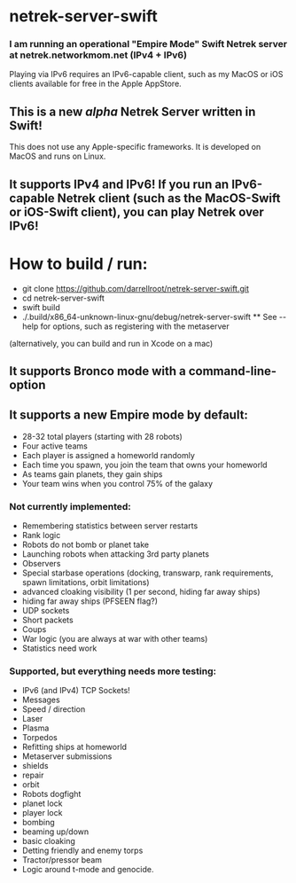 # netrek-server-swift

### I am running an operational "Empire Mode" Swift Netrek server at netrek.networkmom.net (IPv4 + IPv6)
Playing via IPv6 requires an IPv6-capable client, such as my MacOS or iOS clients available for free in the Apple AppStore.

## This is a new _alpha_ Netrek Server written in Swift!
This does not use any Apple-specific frameworks.  It is developed on MacOS and runs on Linux.

## It supports IPv4 and IPv6!  If you run an IPv6-capable Netrek client (such as the MacOS-Swift or iOS-Swift client), you can play Netrek over IPv6!

# How to build / run:
* git clone https://github.com/darrellroot/netrek-server-swift.git
* cd netrek-server-swift
* swift build
* ./.build/x86_64-unknown-linux-gnu/debug/netrek-server-swift
** See --help for options, such as registering with the metaserver

(alternatively, you can build and run in Xcode on a mac)

## It supports Bronco mode with a command-line-option

## It supports a new Empire mode by default:

* 28-32 total players (starting with 28 robots)
* Four active teams
* Each player is assigned a homeworld randomly
* Each time you spawn, you join the team that owns your homeworld
* As teams gain planets, they gain ships
* Your team wins when you control 75% of the galaxy

### Not currently implemented:

* Remembering statistics between server restarts
* Rank logic
* Robots do not bomb or planet take
* Launching robots when attacking 3rd party planets
* Observers
* Special starbase operations (docking, transwarp, rank requirements, spawn limitations, orbit limitations)
* advanced cloaking visibility (1 per second, hiding far away ships)
* hiding far away ships (PFSEEN flag?)
* UDP sockets
* Short packets
* Coups
* War logic (you are always at war with other teams)
* Statistics need work

### Supported, but everything needs more testing:

* IPv6 (and IPv4) TCP Sockets!
* Messages
* Speed / direction
* Laser
* Plasma
* Torpedos
* Refitting ships at homeworld
* Metaserver submissions
* shields
* repair
* orbit
* Robots dogfight
* planet lock
* player lock
* bombing
* beaming up/down
* basic cloaking
* Detting friendly and enemy torps
* Tractor/pressor beam
* Logic around t-mode and genocide.
